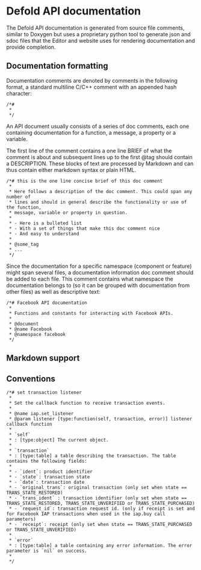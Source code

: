 # Defold API documentation

The Defold API documentation is generated from source file comments, similar to Doxygen but uses
a proprietary python tool to generate json and sdoc files that the Editor and website uses for
rendering documentation and provide completion.

## Documentation formatting

Documentation comments are denoted by comments in the following format, a standard multiline C/C++ comment with an appended hash character:

```
/*#
 *
 */
```

An API document usually consists of a series of doc comments, each one containing documentation for a function, a message, a property or a variable.

The first line of the comment contains a one line BRIEF of what the comment is about and subsequent lines up to the first @tag should contain a DESCRIPTION. These blocks of text are
processed by Markdown and can thus contain either markdown syntax or plain HTML.

```
/*# this is the one line concise brief of this doc comment
 *
 * Here follows a description of the doc comment. This could span any number of
 * lines and should in general describe the functionality or use of the function,
 * message, variable or property in question.
 *
 * - Here is a bulleted list
 * - With a set of things that make this doc comment nice
 * - And easy to understand
 *
 * @some_tag
 * ...
 */
```




Since the documentation for a specific namespace (component or feature) might span several files, a documentation information doc comment should be added to each file. This comment contains what namespace the documentation belongs to (so it can be grouped with documentation from other files) as well as descriptive text:

```
/*# Facebook API documentation
 *
 * Functions and constants for interacting with Facebook APIs.
 *
 * @document
 * @name Facebook
 * @namespace facebook
 */
```

## Markdown support






## Conventions

```
/*# set transaction listener
 *
 * Set the callback function to receive transaction events.
 *
 * @name iap.set_listener
 * @param listener [type:function(self, transaction, error)] listener callback function
 *
 * `self`
 * : [type:object] The current object.
 *
 * `transaction`
 * : [type:table] a table describing the transaction. The table contains the following fields:
 *
 * - `ident`: product identifier
 * - `state`: transaction state
 * - `date`: transaction date
 * - `original_trans`: original transaction (only set when state == TRANS_STATE_RESTORED)
 * - `trans_ident` : transaction identifier (only set when state == TRANS_STATE_RESTORED, TRANS_STATE_UNVERIFIED or TRANS_STATE_PURCHASED)
 * - `request_id`: transaction request id. (only if receipt is set and for Facebook IAP transactions when used in the iap.buy call parameters)
 * - `receipt`: receipt (only set when state == TRANS_STATE_PURCHASED or TRANS_STATE_UNVERIFIED)
 *
 * `error`
 * : [type:table] a table containing any error information. The error parameter is `nil` on success.
 *
 */
```